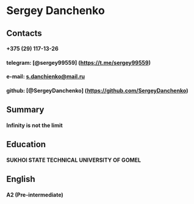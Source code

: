 # Sergey Danchenko

## Contacts
#### +375 (29) 117-13-26
#### telegram: [@sergey99559] (https://t.me/sergey99559)
#### e-mail: s.danchienko@mail.ru
#### github: [@SergeyDanchenko] (https://github.com/SergeyDanchenko)

## Summary
#### Infinity is not the limit

## Education
#### SUKHOI STATE TECHNICAL UNIVERSITY OF GOMEL

## English 
#### A2 (Pre-intermediate)